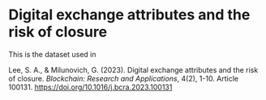 # Digital exchange attributes and the risk of closure

This is the dataset used in 

Lee, S. A., & Milunovich, G. (2023). Digital exchange attributes and the risk of closure. _Blockchain: Research and Applications_, 4(2), 1-10. Article 100131. https://doi.org/10.1016/j.bcra.2023.100131
